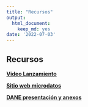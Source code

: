 ```yaml
---
title: "Recursos"
output: 
  html_document: 
    keep_md: yes
date: '2022-07-03'
---
```



## **Recursos**

[**Video Lanzamiento**](https://www.youtube.com/watch?v=TA6sDqzpIgc&t=12643)


[**Sitio web microdatos**](https://www.sdp.gov.co/gestion-estudios-estrategicos/estudios-macro/encuesta-multiproposito) 

[**DANE presentación y anexos**](http://www.dane.gov.co/index.php/estadisticas-por-tema/pobreza-y-condiciones-de-vida/encuesta-multiproposito) 
